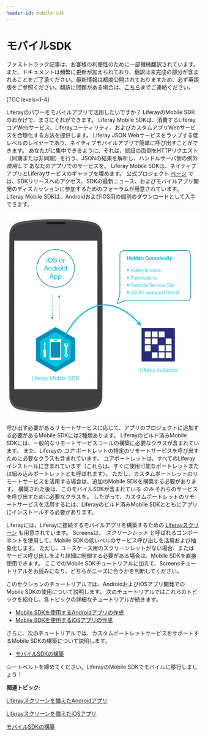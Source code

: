 ```yaml
---
header-id: mobile-sdk
---
```


# モバイルSDK

<p class="alert alert-info"><span class="wysiwyg-color-blue120">ファストトラック記事は、お客様の利便性のために一部機械翻訳されています。また、ドキュメントは頻繁に更新が加えられており、翻訳は未完成の部分が含まれることをご了承ください。最新情報は都度公開されておりますため、必ず英語版をご参照ください。翻訳に問題がある場合は、<a href="mailto:support-content-jp@liferay.com">こちら</a>までご連絡ください。</span></p>

[TOC levels=1-4]

Liferayのパワーをモバイルアプリで活用したいですか？ LiferayのMobile SDKのおかげで、まさにそれができます。 Liferay Mobile SDKは、消費するLiferayコアWebサービス、Liferayユーティリティ、およびカスタムアプリWebサービスを合理化する方法を提供します。 Liferay JSON Webサービスをラップする低レベルのレイヤーであり、ネイティブモバイルアプリで簡単に呼び出すことができます。 あなたがに集中できるように、それは、認証の面倒をHTTPリクエスト（同期または非同期）を行う、JSONの結果を解析し、ハンドルサーバ側の例外 *使用して* あなたのアプリでのサービスを。 Liferay Mobile SDKは、ネイティブアプリとLiferayサービスのギャップを埋めます。 公式プロジェクト [ページ](https://www.liferay.com/community/liferay-projects/liferay-mobile-sdk/overview) では、SDKリリースへのアクセス、SDKの最新ニュース、およびモバイルアプリ開発のディスカッションに参加するためのフォーラムが用意されています。 Liferay Mobile SDKは、AndroidおよびiOS用の個別のダウンロードとして入手できます。

![図1：LiferayのMobile SDKは、ネイティブアプリがLiferayと通信できるようにします。](../../../images/mobile-sdk-diagram.png)

呼び出す必要があるリモートサービスに応じて、アプリのプロジェクトに追加する必要があるMobile SDKには2種類あります。 Liferayのビルド済みMobile SDKには、一般的なリモートサービスコールの構築に必要なクラスが含まれています。 また、Liferayの *コア* ポートレットの特定のリモートサービスを呼び出すために必要なクラスも含まれています。 コアポートレットは、すべてのLiferayインストールに含まれています（これらは、すぐに使用可能なポートレットまたは組み込みポートレットとも呼ばれます）。 ただし、カスタムポートレットのリモートサービスを活用する場合は、追加のMobile SDKを構築する必要があります。 構築された後は、このモバイルSDKが含まれている *のみ* それらのサービスを呼び出すために必要なクラスを。 したがって、カスタムポートレットのリモートサービスを活用するには、Liferayのビルド済みMobile SDKとともにアプリにインストールする必要があります。

Liferayには、Liferayに接続するモバイルアプリを構築するための [Liferayスクリーン](https://www.liferay.com/products/liferay-screens) も用意されています。 Screensは、 *スクリーンレット* と呼ばれるコンポーネントを使用して、Mobile SDKの低レベルのサービス呼び出しを活用および抽象化します。 ただし、ユースケース用のスクリーンレットがない場合、またはサービス呼び出しをより詳細に制御する必要がある場合は、Mobile SDKを直接使用できます。 ここでのMobile SDKチュートリアルに加えて、Screensチュートリアルをお読みになり、どちらがニーズに合うかを判断してください。

このセクションのチュートリアルでは、AndroidおよびiOSアプリ開発でのMobile SDKの使用について説明します。 次のチュートリアルではこれらのトピックを紹介し、各トピックの詳細なチュートリアルが続きます。

  - [Mobile SDKを使用するAndroidアプリの作成](/docs/7-1/tutorials/-/knowledge_base/t/creating-android-apps-that-use-the-mobile-sdk)
  - [Mobile SDKを使用するiOSアプリの作成](/docs/7-1/tutorials/-/knowledge_base/t/creating-ios-apps-that-use-the-mobile-sdk)

さらに、次のチュートリアルでは、カスタムポートレットサービスをサポートするMobile SDKの構築について説明します。

  - [モバイルSDKの構築](/docs/7-1/tutorials/-/knowledge_base/t/building-mobile-sdks)

シートベルトを締めてください。LiferayのMobile SDKでモバイルに移行しましょう！

**関連トピック:**

[Liferayスクリーンを備えたAndroidアプリ](/docs/7-1/tutorials/-/knowledge_base/t/android-apps-with-liferay-screens)

[Liferayスクリーンを備えたiOSアプリ](/docs/7-1/tutorials/-/knowledge_base/t/ios-apps-with-liferay-screens)

[モバイルSDKの構築](/docs/7-1/tutorials/-/knowledge_base/t/building-mobile-sdks)
